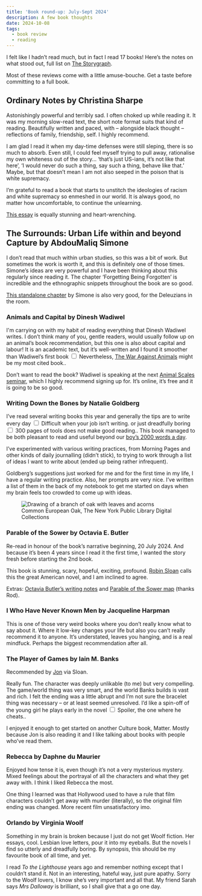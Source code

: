 ```yaml
---
title: 'Book round-up: July-Sept 2024'
description: A few book thoughts   
date: 2024-10-08
tags:
  - book review 
  - reading
---
```


I felt like I hadn’t read much, but in fact I read 17 books! Here’s the notes on what stood out, full list on [The Storygraph](https://app.thestorygraph.com/books-read/soniaturcotte?year=2024).

Most of these reviews come with a little amuse-bouche. Get a taste before committing to a full book. 

## Ordinary Notes by Christina Sharpe

Astonishingly powerful and terribly sad. I often choked up while reading it. It was my morning slow-read text, the short note format suits that kind of reading. Beautifully written and paced, with – alongside black thought – reflections of family, friendship, self. I highly recommend. 

I am glad I read it when my day-time defenses were still sleping, there is so much to absorb. Even still, I could feel myself trying to pull away, rationalise my own whiteness out of the story... ‘that’s just US-ians, it’s not like that here’, ‘I would never do such a thing, say such a thing, behave like that.’ Maybe, but that doesn’t mean I am not also seeped in the poison that is white supremacy. 

I’m grateful to read a book that starts to unstitch the ideologies of racism and white supremacy so enmeshed in our world. It is always good, no matter how uncomfortable, to continue the unlearning. 

[This essay](https://yalereview.org/article/christina-sharpe-shapes-of-grief) is equally stunning and heart-wrenching.

## The Surrounds: Urban Life within and beyond Capture by AbdouMaliq Simone

I don’t read that much within urban studies, so this was a bit of work. But sometimes the work is worth it, and this is definitely one of those times. Simone’s ideas are very powerful and I have been thinking about this regularly since reading it. The chapter ‘Forgetting Being Forgotten’ is incredible and the ethnographic snippets throughout the book are so good.

[This standalone chapter](https://www.academia.edu/23519996/Sociability_and_Endurance_in_Jakarta) by Simone is also very good, for the Deleuzians in the room. 

### Animals and Capital by Dinesh Wadiwel

I'm carrying on with my habit of reading everything that Dinesh Wadiwel writes. I don’t think many of you, gentle readers, would usually follow up on an animal’s book recommendation, but this one is also about capital and labour! It is an academic text, but it’s well-written and I found it smoother than Wadiwel’s first book<label for="sn-wadiwel" class="margin-toggle sidenote-number"></label>
  <input type="checkbox" id="sn-wadiwel" class="margin-toggle"/>
  <span class="sidenote">Nevertheless, [The War Against Animals](https://brill.com/display/title/32110) might be my most cited book.</span>. 

Don’t want to read the book? Wadiwel is speaking at the next [Animal Scales seminar](https://www.eventbrite.co.uk/e/scales-multiple-tickets-1027883425997), which I highly recommend signing up for. It’s online, it’s free and it is going to be so good. 

### Writing Down the Bones by Natalie Goldberg

I’ve read several writing books this year and generally the tips are to write every day<label for="sn-write-everyday" class="margin-toggle sidenote-number"></label>
  <input type="checkbox" id="sn-write-everyday" class="margin-toggle"/>
  <span class="sidenote">Difficult when your job isn’t writing.</span> 
or just dreadfully boring<label for="sn-boring-tips" class="margin-toggle sidenote-number"></label>
  <input type="checkbox" id="sn-boring-tips" class="margin-toggle"/>
  <span class="sidenote">300 pages of tools does not make good reading.</span>. This book managed to be both pleasant to read and useful beyond our [boy’s 2000 words a day](book-roundup-jan-march-2024). 

I’ve experimented with various writing practices, from Morning Pages and other kinds of daily journalling (didn’t stick), to trying to work through a list of ideas I want to write about (ended up being rather infrequent). 

Goldberg’s suggestions just worked for me and for the first time in my life, I have a regular writing practice. Also, her prompts are very nice. I’ve written a list of them in the back of my notebook to get me started on days when my brain feels too crowded to come up with ideas.

<figure>
  <img src="https://images.nypl.org/index.php?id=1263333&t=w" alt="Drawing of a branch of oak with leaves and acorns">
  <figcaption class="small-text">Common European Oak, The New York Public Library Digital Collections</figcaption>
</figure>

### **Parable of the Sower by Octavia E. Butler**

Re-read in honour of the book’s narrative beginning, 20 July 2024. And because it’s been 4 years since I read it the first time, I wanted the story fresh before starting the 2nd book. 

This book is stunning, scary, hopeful, exciting, profound. [Robin Sloan](https://bookriot.com/listen/transcript-samantha-irby-and-robin-sloan-podcast-interview/) calls this the great American novel, and I am inclined to agree.

Extras: [Octavia Butler’s writing notes](https://www.are.na/tiril-haug-johne/octavia-butler-s-notes) and [Parable of the Sower map](https://uploads.knightlab.com/storymapjs/17d4e3ebc9ba6280b11694156ede825d/parable-of-the-sower-section-01-02/index.html) (thanks Rod). 

### I Who Have Never Known Men by Jacqueline Harpman

This is one of those very weird books where you don’t really know what to say about it. Where it low-key changes your life but also you can’t really recommend it to anyone. It’s understated, leaves you hanging, and is a real mindfuck. Perhaps the biggest recommendation after all. 

### The Player of Games by Iain M. Banks

Recommended by [Jon](https://jonheslop.com/) via Sloan. 

Really fun. The character was deeply unlikable (to me) but very compelling. The game/world thing was very smart, and the world Banks builds is vast and rich. I felt the ending was a little abrupt and I’m not sure the bracelet thing was necessary – or at least seemed unresolved.  I’d like a spin-off of the young girl he plays early in the novel<label for="sn-banks-spoiler" class="margin-toggle sidenote-number"></label>
  <input type="checkbox" id="sn-banks-spoiler" class="margin-toggle"/>
  <span class="sidenote">Spoiler, the one where he cheats.</span>. 

I enjoyed it enough to get started on another Culture book, Matter. Mostly because Jon is also reading it and I like talking about books with people who’ve read them.

### Rebecca by Daphne du Maurier

Enjoyed how tense it is, even though it’s not a very mysterious mystery. Mixed feelings about the portrayal of all the characters and what they get away with. I think I liked Rebecca the most.

One thing I learned was that Hollywood used to have a rule that film characters couldn’t get away with murder (literally), so the original film ending was changed. More recent film unsatisfactory imo. 

### Orlando by Virginia Woolf

Something in my brain is broken because I just do not get Woolf fiction. Her essays, cool. Lesbian love letters, pour it into my eyeballs. But the novels I find so utterly and dreadfully boring. By synopsis, this should be my favourite book of all time, and yet. 

I read *To the Lighthouse* years ago and remember nothing except that I couldn’t stand it. Not in an interesting, hateful way, just pure apathy. Sorry to the Woolf lovers, I know she’s very important and all that. My friend Sarah says *Mrs Dalloway* is brilliant, so I shall give that a go one day.

